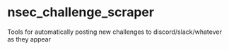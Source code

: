 # nsec_challenge_scraper
Tools for automatically posting new challenges to discord/slack/whatever as they appear
